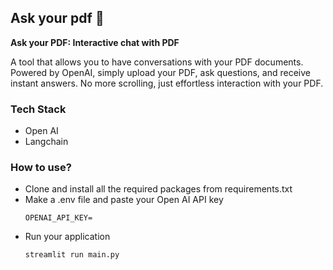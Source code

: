 ## Ask your pdf 📄

**Ask your PDF: Interactive chat with PDF**

A tool that allows you to have conversations with your PDF documents. Powered by OpenAI, simply upload your PDF, ask questions, and receive instant answers. No more scrolling, just effortless interaction with your PDF.


### Tech Stack
- Open AI
- Langchain

### How to use?
- Clone and install all the required packages from requirements.txt
- Make a .env file and paste your Open AI API key 
    ```
    OPENAI_API_KEY=
    ```
- Run your application 
    ```
    streamlit run main.py
    ```

